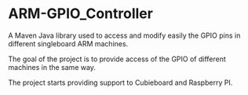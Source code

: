 ARM-GPIO_Controller
===================

A Maven Java library used to access and modify easily the GPIO pins in different singleboard ARM machines.

The goal of the project is to provide access of the GPIO of different machines in the same way.

The project starts providing support to Cubieboard and Raspberry PI.
